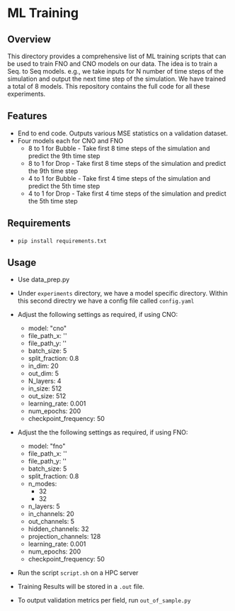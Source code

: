 # ML Training

## Overview

This directory provides a comprehensive list of ML training scripts that can be used to train FNO and CNO models on our data. The idea is to train a Seq. to Seq models. e.g., we take inputs for N number of time steps of the simulation and output the next time step of the simulation. We have trained a total of 8 models. This repository contains the full code for all these experiments. 

## Features

- End to end code. Outputs various MSE statistics on a validation dataset.
- Four models each for CNO and FNO
	- 8 to 1 for Bubble - Take first 8 time steps of the simulation and predict the 9th time step
	- 8 to 1 for Drop - Take first 8 time steps of the simulation and predict the 9th time step
	- 4 to 1 for Bubble - Take first 4 time steps of the simulation and predict the 5th time step
	- 4 to 1 for Drop - Take first 4 time steps of the simulation and predict the 5th time step

## Requirements

- ```pip install requirements.txt```

## Usage
- Use data_prep.py
- Under ```experiments``` directory, we have a model specific directory. Within this second directry we have a config file called ```config.yaml```
- Adjust the following settings as required, if using CNO:

	- model: "cno"
	- file_path_x: ''
	- file_path_y: ''
	- batch_size: 5
	- split_fraction: 0.8
	- in_dim: 20
	- out_dim: 5
	- N_layers: 4
	- in_size: 512
	- out_size: 512
	- learning_rate: 0.001
	- num_epochs: 200
	- checkpoint_frequency: 50

- Adjust the the following settings as required, if using FNO:

	- model: "fno"
	- file_path_x: ''
	- file_path_y: ''
	- batch_size: 5
	- split_fraction: 0.8
	- n_modes:
  		- 32
  		- 32
	- n_layers: 5
	- in_channels: 20
	- out_channels: 5
	- hidden_channels: 32
	- projection_channels: 128
	- learning_rate: 0.001
	- num_epochs: 200
	- checkpoint_frequency: 50

- Run the script ```script.sh``` on a HPC server
- Training Results will be stored in a ```.out``` file.
- To output validation metrics per field, run ```out_of_sample.py``` 
